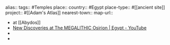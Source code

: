alias::
tags:: #Temples 
place::
country:: #Egypt 
place-type:: #[[ancient site]] 
project:: #[[Adam's Atlas]]
nearest-town:: 
map-url::
- at [[Abydos]]
- [New Discoveries at The MEGALITHIC Osirion | Egypt - YouTube](https://www.youtube.com/watch?v=j5vGDUS0LrA)
-
-